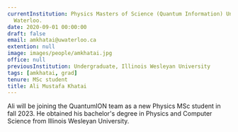 ```yaml
---
currentInstitution: Physics Masters of Science (Quantum Information) University of
  Waterloo.
date: 2020-09-01 00:00:00
draft: false
email: amkhatai@uwaterloo.ca
extention: null
image: images/people/amkhatai.jpg
office: null
previousInstitution: Undergraduate, Illinois Wesleyan University
tags: [amkhatai, grad]
tenure: MSc student
title: Ali Mustafa Khatai
---
```

Ali will be joining the QuantumION team as a new Physics MSc student in fall 2023. He obtained his bachelor's degree in Physics and Computer Science from Illinois Wesleyan University.